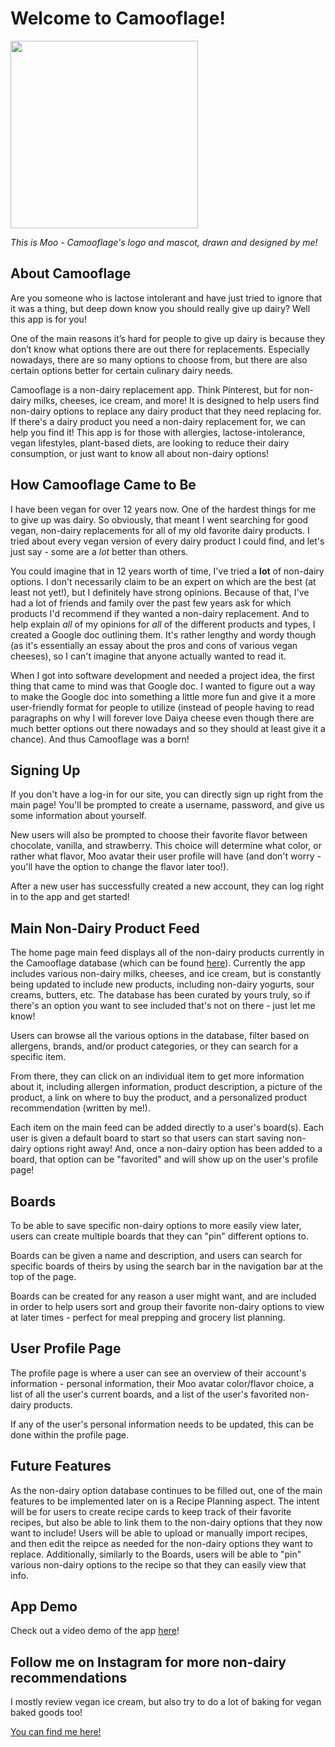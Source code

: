 # Welcome to Camooflage!

<img width="300" src="https://i.imgur.com/0s5Q1Ie.png"></img>

*This is Moo - Camooflage's logo and mascot, drawn and designed by me!*

## About Camooflage

Are you someone who is lactose intolerant and have just tried to ignore that it was a thing, but deep down know you should really give up dairy? Well this app is for you!

One of the main reasons it’s hard for people to give up dairy is because they don’t know what options there are out there for replacements. Especially nowadays, there are so many options to choose from, but there are also certain options better for certain culinary dairy needs.

Camooflage is a non-dairy replacement app. Think Pinterest, but for non-dairy milks, cheeses, ice cream, and more! It is designed to help users find non-dairy options to replace any dairy product that they need replacing for. If there's a dairy product you need a non-dairy replacement for, we can help you find it! This app is for those with allergies, lactose-intolerance, vegan lifestyles, plant-based diets, are looking to reduce their dairy consumption, or just want to know all about non-dairy options!

## How Camooflage Came to Be

I have been vegan for over 12 years now. One of the hardest things for me to give up was dairy. So obviously, that meant I went searching for good vegan, non-dairy replacements for all of my old favorite dairy products. I tried about every vegan version of every dairy product I could find, and let's just say - some are a *lot* better than others.

You could imagine that in 12 years worth of time, I've tried a **lot** of non-dairy options. I don't necessarily claim to be an expert on which are the best (at least not yet!), but I definitely have strong opinions. Because of that, I've had a lot of friends and family over the past few years ask for which products I'd recommend if they wanted a non-dairy replacement. And to help explain _all_ of my opinions for _all_ of the different products and types, I created a Google doc outlining them. It's rather lengthy and wordy though (as it's essentially an essay about the pros and cons of various vegan cheeses), so I can't imagine that anyone actually wanted to read it.

When I got into software development and needed a project idea, the first thing that came to mind was that Google doc. I wanted to figure out a way to make the Google doc into something a little more fun and give it a more user-friendly format for people to utilize (instead of people having to read paragraphs on why I will forever love Daiya cheese even though there are much better options out there nowadays and so they should at least give it a chance). And thus Camooflage was a born!

## Signing Up

If you don't have a log-in for our site, you can directly sign up right from the main page! You'll be prompted to create a username, password, and give us some information about yourself.

New users will also be prompted to choose their favorite flavor between chocolate, vanilla, and strawberry. This choice will determine what color, or rather what flavor, Moo avatar their user profile will have (and don't worry - you'll have the option to change the flavor later too!).

After a new user has successfully created a new account, they can log right in to the app and get started!

## Main Non-Dairy Product Feed

The home page main feed displays all of the non-dairy products currently in the Camooflage database (which can be found <a href="https://github.com/bwennuh/camooflage-backend">here</a>). Currently the app includes various non-dairy milks, cheeses, and ice cream, but is constantly being updated to include new products, including non-dairy yogurts, sour creams, butters, etc. The database has been curated by yours truly, so if there's an option you want to see included that's not on there - just let me know!

Users can browse all the various options in the database, filter based on allergens, brands, and/or product categories, or they can search for a specific item.

From there, they can click on an individual item to get more information about it, including allergen information, product description, a picture of the product, a link on where to buy the product, and a personalized product recommendation (written by me!).

Each item on the main feed can be added directly to a user's board(s). Each user is given a default board to start so that users can start saving non-dairy options right away! And, once a non-dairy option has been added to a board, that option can be "favorited" and will show up on the user's profile page!

## Boards

To be able to save specific non-dairy options to more easily view later, users can create multiple boards that they can "pin" different options to.

Boards can be given a name and description, and users can search for specific boards of theirs by using the search bar in the navigation bar at the top of the page.

Boards can be created for any reason a user might want, and are included in order to help users sort and group their favorite non-dairy options to view at later times - perfect for meal prepping and grocery list planning.

## User Profile Page

The profile page is where a user can see an overview of their account's information - personal information, their Moo avatar color/flavor choice, a list of all the user's current boards, and a list of the user's favorited non-dairy products.

If any of the user's personal information needs to be updated, this can be done within the profile page.

## Future Features

As the non-dairy option database continues to be filled out, one of the main features to be implemented later on is a Recipe Planning aspect. The intent will be for users to create recipe cards to keep track of their favorite recipes, but also be able to link them to the non-dairy options that they now want to include! Users will be able to upload or manually import recipes, and then edit the reipce as needed for the non-dairy options they want to replace. Additionally, similarly to the Boards, users will be able to "pin" various non-dairy options to the recipe so that they can easily view that info.

## App Demo

Check out a video demo of the app <a href="https://youtu.be/vk3lmN5yTzw">here</a>!

## Follow me on Instagram for more non-dairy recommendations

I mostly review vegan ice cream, but also try to do a lot of baking for vegan baked goods too!

<a href="https://www.instagram.com/bwennuh/">You can find me here!</a>


